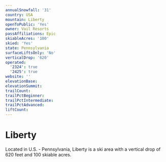 ```yaml
---
annualSnowfall: '31'
country: USA
mountain: Liberty
openToPublic: 'Yes'
owner: Vail Resorts
passAffiliations: Epic
skiableAcres: '100'
skied: 'Yes'
state: Pennsylvania
surfaceLiftsOnly: 'No'
verticalDrop: '620'
operated:
  '2324': true
  '2425': true
website: ''
elevationBase:
elevationSummit:
trailCount:
trailPctBeginner:
trailPctIntermediate:
trailPctAdvanced:
liftCount:
---
```



# Liberty

Located in U.S. - Pennsylvania, Liberty is a ski area with a vertical drop of 620 feet and 100 skiable acres.
